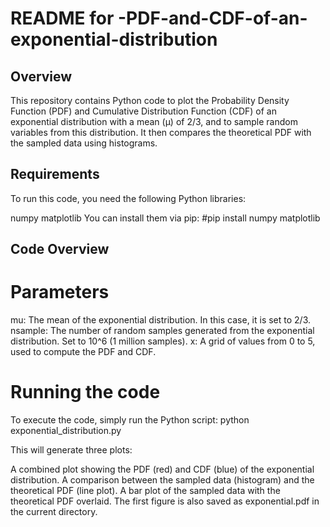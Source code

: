 # README for -PDF-and-CDF-of-an-exponential-distribution

## Overview
This repository contains Python code to plot the Probability Density Function (PDF) and Cumulative Distribution Function (CDF) of an exponential distribution with a mean (μ) of 2/3, and to sample random variables from this distribution. It then compares the theoretical PDF with the sampled data using histograms.

## Requirements
To run this code, you need the following Python libraries:

numpy
matplotlib
You can install them via pip:
  #pip install numpy matplotlib

## Code Overview

# Parameters
mu: The mean of the exponential distribution. In this case, it is set to 2/3.
nsample: The number of random samples generated from the exponential distribution. Set to 10^6 (1 million samples).
x: A grid of values from 0 to 5, used to compute the PDF and CDF.

# Running the code
To execute the code, simply run the Python script:
python exponential_distribution.py

This will generate three plots:

A combined plot showing the PDF (red) and CDF (blue) of the exponential distribution.
A comparison between the sampled data (histogram) and the theoretical PDF (line plot).
A bar plot of the sampled data with the theoretical PDF overlaid.
The first figure is also saved as exponential.pdf in the current directory.

